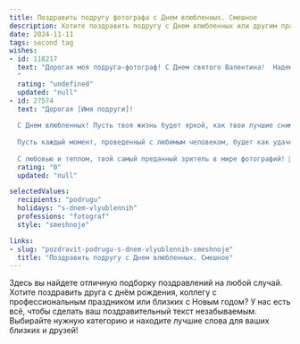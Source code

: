 ```yaml
---
title: Поздравить подругу фотографа с Днем влюбленных. Смешное
description: Хотите поздравить подругу с Днем влюбленных или другим праздником? Наш ИИ создаст незабываемое поздравление, а вы обязательно выделитесь среди других.  
date: 2024-11-11
tags: second tag
wishes:
- id: 118217
  text: "Дорогая моя подруга-фотограф! С Днем святого Валентина!  Надеюсь, твой объектив сегодня поймает не только прекрасные моменты, но и море любви (и, может быть, наконец, того самого \"мистера идеального\" для твоих свадебных фотосессий!).  Желаю тебе океан романтики, чтобы  твои фотографии  были наполне́ны не только светом, но и искрящимися от счастья глазами!  А ещё - чтобы  все твои фотографии были в фокусе, в отличие от твоей личной жизни (шутка!).  Целую!
  "
  rating: "undefined"
  updated: "null"
- id: 27574
  text: "Дорогая [Имя подруги]!
  
  С Днем влюбленных! Пусть твоя жизнь будет яркой, как твои лучшие снимки, а сердце наполнено любовью, как твоя фотостудия - хорошими идеями! Желаю, чтобы каждый кадр твоей жизни был не только четким, но и отпечатан в радужных тонах.
  
  Пусть каждый момент, проведенный с любимым человеком, будет как удачный ракурс: идеален и запоминаем! И не забудь – если вдруг к любви никто не подходит, просто сделай эффектный зум до сердца!
  
  С любовью и теплом, твой самый преданный зритель в мире фотографий! 📸❤️"
  rating: "0"
  updated: "null"

selectedValues:
  recipients: "podrugu"
  holidays: "s-dnem-vlyublennih"
  professions: "fotograf"
  style: "smeshnoje"

links:
- slug: "pozdravit-podrugu-s-dnem-vlyublennih-smeshnoje"
  title: "Поздравить подругу с Днем влюбленных. Смешное"
---
```


Здесь вы найдете отличную подборку поздравлений на любой случай. 
Хотите поздравить друга с днём рождения, коллегу с профессиональным праздником или близких с Новым годом? У нас есть всё, чтобы сделать ваш поздравительный текст незабываемым. Выбирайте нужную категорию и находите лучшие слова для ваших близких и друзей!
